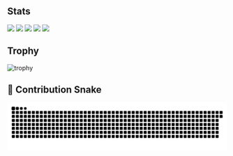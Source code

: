 ## Stats
![](http://github-profile-summary-cards.vercel.app/api/cards/profile-details?username=gorityan&theme=gruvbox)
![](http://github-profile-summary-cards.vercel.app/api/cards/repos-per-language?username=gorityan&theme=gruvbox)
![](http://github-profile-summary-cards.vercel.app/api/cards/most-commit-language?username=gorityan&theme=gruvbox)
![](http://github-profile-summary-cards.vercel.app/api/cards/stats?username=gorityan&theme=gruvbox)
![](http://github-profile-summary-cards.vercel.app/api/cards/productive-time?username=gorityan&theme=gruvbox&utcOffset=9)
## Trophy
![trophy](https://github-profile-trophy.vercel.app/?username=gorityan&theme=gruvbox&column=3&rank=SECRET,SSS,SS,S,AAA,AA,A,B,C&margin-w=15)
## 🐍 Contribution Snake
![GitHub Snake](https://raw.githubusercontent.com/gorityan/gorityan/output/github-contribution-grid-snake.svg)
<!---
gorityan/gorityan is a ✨ special ✨ repository because its `README.md` (this file) appears on your GitHub profile.
You can click the Preview link to take a look at your changes.
--->
